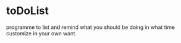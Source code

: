# toDoList
programme to list and remind what you should be doing in what time customize in your own want.
